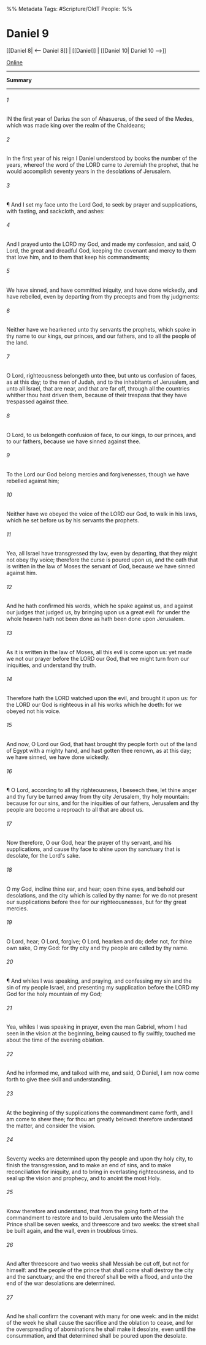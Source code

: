 

%% Metadata
Tags: #Scripture/OldT
People: 
%%
# Daniel 9
[[Daniel 8| <-- Daniel 8]] | [[Daniel]] | [[Daniel 10| Daniel 10 -->]]

[Online](https://churchofjesuschrist.org/study/scriptures/ot/dan/9?lang=eng)

---
__Summary__



---

###### 1
IN the first year of Darius the son of Ahasuerus, of the seed of the Medes, which was made king over the realm of the Chaldeans;
###### 2
In the first year of his reign I Daniel understood by books the number of the years, whereof the word of the LORD came to Jeremiah the prophet, that he would accomplish seventy years in the desolations of Jerusalem.
###### 3
¶ And I set my face unto the Lord God, to seek by prayer and supplications, with fasting, and sackcloth, and ashes:
###### 4
And I prayed unto the LORD my God, and made my confession, and said, O Lord, the great and dreadful God, keeping the covenant and mercy to them that love him, and to them that keep his commandments;
###### 5
We have sinned, and have committed iniquity, and have done wickedly, and have rebelled, even by departing from thy precepts and from thy judgments:
###### 6
Neither have we hearkened unto thy servants the prophets, which spake in thy name to our kings, our princes, and our fathers, and to all the people of the land.
###### 7
O Lord, righteousness belongeth unto thee, but unto us confusion of faces, as at this day; to the men of Judah, and to the inhabitants of Jerusalem, and unto all Israel, that are near, and that are far off, through all the countries whither thou hast driven them, because of their trespass that they have trespassed against thee.
###### 8
O Lord, to us belongeth confusion of face, to our kings, to our princes, and to our fathers, because we have sinned against thee.
###### 9
To the Lord our God belong mercies and forgivenesses, though we have rebelled against him;
###### 10
Neither have we obeyed the voice of the LORD our God, to walk in his laws, which he set before us by his servants the prophets.
###### 11
Yea, all Israel have transgressed thy law, even by departing, that they might not obey thy voice; therefore the curse is poured upon us, and the oath that is written in the law of Moses the servant of God, because we have sinned against him.
###### 12
And he hath confirmed his words, which he spake against us, and against our judges that judged us, by bringing upon us a great evil: for under the whole heaven hath not been done as hath been done upon Jerusalem.
###### 13
As it is written in the law of Moses, all this evil is come upon us: yet made we not our prayer before the LORD our God, that we might turn from our iniquities, and understand thy truth.
###### 14
Therefore hath the LORD watched upon the evil, and brought it upon us: for the LORD our God is righteous in all his works which he doeth: for we obeyed not his voice.
###### 15
And now, O Lord our God, that hast brought thy people forth out of the land of Egypt with a mighty hand, and hast gotten thee renown, as at this day; we have sinned, we have done wickedly.
###### 16
¶ O Lord, according to all thy righteousness, I beseech thee, let thine anger and thy fury be turned away from thy city Jerusalem, thy holy mountain: because for our sins, and for the iniquities of our fathers, Jerusalem and thy people are become a reproach to all that are about us.
###### 17
Now therefore, O our God, hear the prayer of thy servant, and his supplications, and cause thy face to shine upon thy sanctuary that is desolate, for the Lord's sake.
###### 18
O my God, incline thine ear, and hear; open thine eyes, and behold our desolations, and the city which is called by thy name: for we do not present our supplications before thee for our righteousnesses, but for thy great mercies.
###### 19
O Lord, hear; O Lord, forgive; O Lord, hearken and do; defer not, for thine own sake, O my God: for thy city and thy people are called by thy name.
###### 20
¶ And whiles I was speaking, and praying, and confessing my sin and the sin of my people Israel, and presenting my supplication before the LORD my God for the holy mountain of my God;
###### 21
Yea, whiles I was speaking in prayer, even the man Gabriel, whom I had seen in the vision at the beginning, being caused to fly swiftly, touched me about the time of the evening oblation.
###### 22
And he informed me, and talked with me, and said, O Daniel, I am now come forth to give thee skill and understanding.
###### 23
At the beginning of thy supplications the commandment came forth, and I am come to shew thee; for thou art greatly beloved: therefore understand the matter, and consider the vision.
###### 24
Seventy weeks are determined upon thy people and upon thy holy city, to finish the transgression, and to make an end of sins, and to make reconciliation for iniquity, and to bring in everlasting righteousness, and to seal up the vision and prophecy, and to anoint the most Holy.
###### 25
Know therefore and understand, that from the going forth of the commandment to restore and to build Jerusalem unto the Messiah the Prince shall be seven weeks, and threescore and two weeks: the street shall be built again, and the wall, even in troublous times.
###### 26
And after threescore and two weeks shall Messiah be cut off, but not for himself: and the people of the prince that shall come shall destroy the city and the sanctuary; and the end thereof shall be with a flood, and unto the end of the war desolations are determined.
###### 27
And he shall confirm the covenant with many for one week: and in the midst of the week he shall cause the sacrifice and the oblation to cease, and for the overspreading of abominations he shall make it desolate, even until the consummation, and that determined shall be poured upon the desolate.



